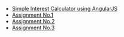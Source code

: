 
* [Simple Interest Calculator using AngularJS](https://sbrocks777.github.io/wt-assignments/si)
* [Assignment No.1](https://sbrocks777.github.io/wt-assignments/01)
* [Assignment No.2](https://sbrocks777.github.io/wt-assignments/02)
* [Assignment No.3](https://sbrocks777.github.io/wt-assignments/03)
